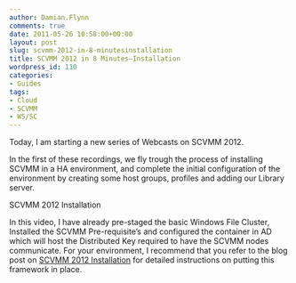 ```yaml
---
author: Damian.Flynn
comments: true
date: 2011-05-26 10:58:00+00:00
layout: post
slug: scvmm-2012-in-8-minutesinstallation
title: SCVMM 2012 in 8 Minutes–Installation
wordpress_id: 110
categories:
- Guides
tags:
- Cloud
- SCVMM
- WS/SC
---
```


Today, I am starting a new series of Webcasts on SCVMM 2012.

In the first of these recordings, we fly trough the process of installing SCVMM in a HA environment, and complete the initial configuration of the environment by creating some host groups, profiles and adding our Library server.

SCVMM 2012 Installation

In this video, I have already pre-staged the basic Windows File Cluster, Installed the SCVMM Pre-requisite’s and configured the container in AD which will host the Distributed Key required to have the SCVMM nodes communicate. For your environment, I recommend that you refer to the blog post on [SCVMM 2012 Installation](http://www.damianflynn.com/2011/03/22/scvmm-2012installation/) for detailed instructions on putting this framework in place.

